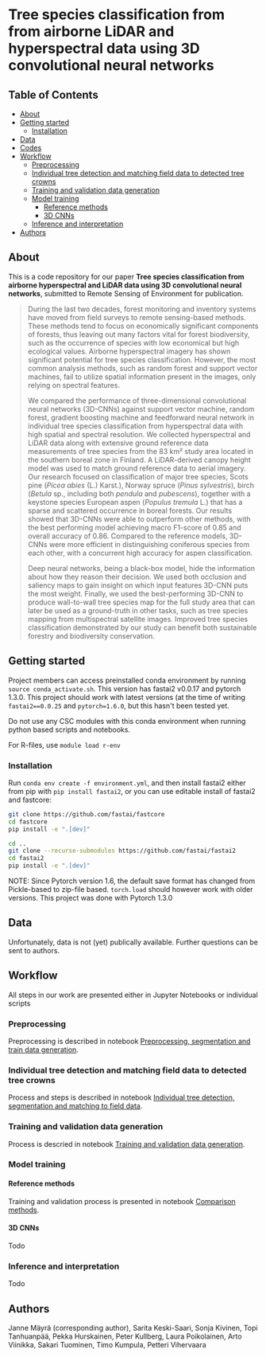 # Tree species classification from from airborne LiDAR and hyperspectral data using 3D convolutional neural networks

## Table of Contents

* [About](#about)
* [Getting started](#about)
  * [Installation](#installation)
* [Data](#data)
* [Codes](#codes)
* [Workflow](#workflow)
  * [Preprocessing](#preprocessing)
  * [Individual tree detection and matching field data to detected tree crowns](#individual-tree-detection-and-matching-field-data-to-detected-tree-crowns)
  * [Training and validation data generation](#training-and-validation-data-generation)
  * [Model training](#model-training)
    * [Reference methods](#reference-methods)
    * [3D CNNs](#3d-cnns)
  * [Inference and interpretation](#inference-and-interpretation)
* [Authors](#authors)

## About

This is a code repository for our paper **Tree species classification from airborne hyperspectral and LiDAR data using 3D convolutional neural networks**, submitted to Remote Sensing of Environment for publication.

> During the last two decades, forest monitoring and inventory systems have moved from field surveys to remote sensing-based methods. These methods tend to focus on economically significant components of forests, thus leaving out many factors vital for forest biodiversity, such as the occurrence of species with low economical but high ecological values. Airborne hyperspectral imagery has shown significant potential for tree species classification. However, the most common analysis methods, such as random forest and support vector machines, fail to utilize spatial information present in the images, only relying on spectral features.
>
> We compared the performance of three-dimensional convolutional neural networks (3D-CNNs) against support vector machine, random forest, gradient boosting machine and feedforward neural network in individual tree species classification from hyperspectral data with high spatial and spectral resolution. We collected hyperspectral and LiDAR data along with extensive ground reference data measurements of tree species from the 83 km² study area located in the southern boreal zone in Finland. A LiDAR-derived canopy height model was used to match ground reference data to aerial imagery. Our research focused on classification of major tree species, Scots pine (*Picea abies* (L.) Karst.), Norway spruce (*Pinus sylvestris*), birch (*Betula* sp., including both *pendula* and *pubescens*), together with a keystone species European aspen (*Populus tremula* L.) that has a sparse and scattered occurrence in boreal forests. Our results showed that 3D-CNNs were able to outperform other methods, with the best performing model achieving macro F1-score of 0.85 and overall accuracy of 0.86. Compared to the reference models, 3D-CNNs were more efficient in distinguishing coniferous species from each other, with a concurrent high accuracy for aspen classification.
>
> Deep neural networks, being a black-box model, hide the information about how they reason their decision. We used both occlusion and saliency maps to gain insight on which input features 3D-CNN puts the most weight. Finally, we used the best-performing 3D-CNN to produce wall-to-wall tree species map for the full study area that can later be used as a ground-truth in other tasks, such as tree species mapping from multispectral satellite images. Improved tree species classification demonstrated by our study can benefit both sustainable forestry and biodiversity conservation.

## Getting started

Project members can access preinstalled conda environment by running `source conda_activate.sh`. This version has fastai2 v0.0.17 and pytorch 1.3.0. This project should work with latest versions (at the time of writing `fastai2==0.0.25` and `pytorch=1.6.0`, but this hasn't been tested yet.

Do not use any CSC modules with this conda environment when running python based scripts and notebooks. 

For R-files, use `module load r-env`

### Installation

Run `conda env create -f environment.yml`, and then install fastai2 either from pip with `pip install fastai2`, or you can use editable install of fastai2 and fastcore:

```bash
git clone https://github.com/fastai/fastcore
cd fastcore
pip install -e ".[dev]"

cd ..
git clone --recurse-submodules https://github.com/fastai/fastai2
cd fastai2
pip install -e ".[dev]"
```

NOTE: Since Pytorch version 1.6, the default save format has changed from Pickle-based to zip-file based. `torch.load` should however work with older versions. This project was done with Pytorch 1.3.0

## Data

Unfortunately, data is not (yet) publically available. Further questions can be sent to authors.

## Workflow

All steps in our work are presented either in Jupyter Notebooks or individual scripts

### Preprocessing

Preprocessing is described in notebook [Preprocessing, segmentation and train data generation](notebooks/Preprocessing%2C%20segmentation%20and%20train%20data%20generation.ipynb).

### Individual tree detection and matching field data to detected tree crowns

Process and steps is described in notebook [Individual tree detection, segmentation and matching to field data](notebooks/Individual%20tree%20detection%2C%20segmentation%20and%20matching%20to%20field%20data.ipynb).

### Training and validation data generation

Process is descried in notebook [Training and validation data generation](notebooks/Training%20and%20validation%20data%20generation.ipynb).

### Model training

#### Reference methods

Training and validation process is presented in notebook [Comparison methods](notebooks/Comparison%20methods.ipynb).

#### 3D CNNs

Todo

### Inference and interpretation

Todo

## Authors

Janne Mäyrä (corresponding author), Sarita Keski-Saari, Sonja Kivinen, Topi Tanhuanpää, Pekka Hurskainen, Peter Kullberg, Laura Poikolainen, Arto Viinikka, Sakari Tuominen, Timo Kumpula, Petteri Vihervaara
